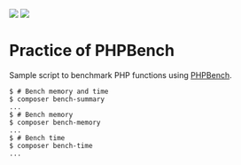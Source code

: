[![](https://travis-ci.org/KEINOS/Practice_PhpBench.svg?branch=master)](https://travis-ci.org/KEINOS/Practice_PhpBench "Travis CI Build Status")
[![](https://img.shields.io/travis/php-v/KEINOS/Practice_PhpBench/master)](https://github.com/keinos/practice_phpbench/blob/master/.travis.yml "Supported PHP Version")

# Practice of PHPBench

Sample script to benchmark PHP functions using [PHPBench](https://github.com/phpbench/phpbench).

```shellsession
$ # Bench memory and time
$ composer bench-summary
...
$ # Bench memory
$ composer bench-memory
...
$ # Bench time
$ composer bench-time
...
```
